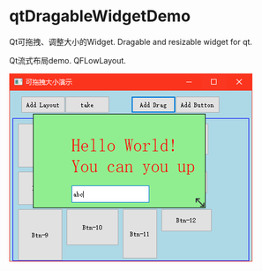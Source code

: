 # qtDragableWidgetDemo

Qt可拖拽、调整大小的Widget. Dragable and resizable widget for qt.

Qt流式布局demo. QFLowLayout.

![demo](demo.png)

